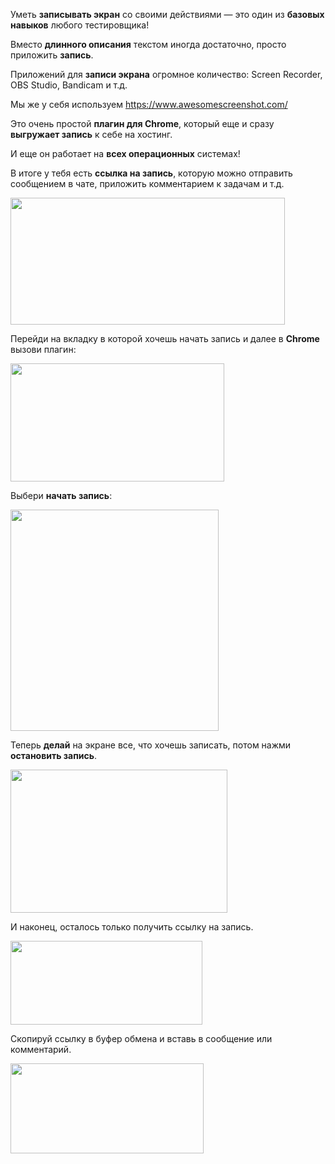 Уметь **записывать экран** со своими действиями — это один из **базовых навыков** любого тестировщика!

Вместо **длинного описания** текстом иногда достаточно, просто приложить **запись**.

Приложений для **записи экрана** огромное количество: Screen Recorder, OBS Studio, Bandicam и т.д.

Мы же у себя используем https://www.awesomescreenshot.com/

Это очень простой **плагин для Chrome**, который еще и сразу **выгружает запись** к себе на хостинг.

И еще он работает на **всех операционных** системах!

В итоге у тебя есть **ссылка на запись**, которую можно отправить сообщением в чате, приложить комментарием к задачам и т.д.

<img class="cornered" width="439" height="203" src="https://drive.google.com/uc?export=view&id=1TRfNkjBpbTW9ZlPSz7BwAvsdFtbNY3y_">

Перейди на вкладку в которой хочешь начать запись и далее в **Chrome** вызови плагин:

<img class="cornered" width="342" height="189" src="https://drive.google.com/uc?export=view&id=1aPXO-F6IWlxhCLoWLF3a54z08LBTTZnu">

Выбери **начать запись**:

<img class="cornered" width="333" height="354" src="https://drive.google.com/uc?export=view&id=13T8ghyTuaZ9eZZQlhs0MvnaD8b_Ctsl5">

Теперь **делай** на экране все, что хочешь записать, потом нажми **остановить запись**.

<img class="cornered" width="347" height="229" src="https://drive.google.com/uc?export=view&id=1QCkRyRcnjLWhkPcmO4XGTCYThfz7jZ4m">

И наконец, осталось только получить ссылку на запись.

<img class="cornered" width="307" height="134" src="https://drive.google.com/uc?export=view&id=1JJTuE76E3ShFBODBD7PwXqM1hyyWWrGd">

Скопируй ссылку в буфер обмена и вставь в сообщение или комментарий.

<img class="cornered" width="309" height="144" src="https://drive.google.com/uc?export=view&id=1CmU5OOhhqf7gh1qsBo_jni0RXHxhIFbw">
